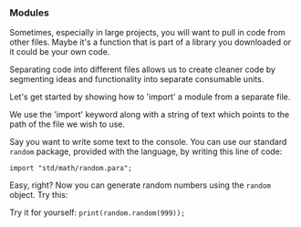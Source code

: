### Modules

Sometimes, especially in large projects,
you will want to pull in code from other files.
Maybe it's a function that is part of a library
you downloaded or it could be your own code.

Separating code into different files allows us
to create cleaner code by segmenting ideas
and functionality into separate consumable
units.

Let's get started by showing how to 'import'
a module from a separate file.

We use the 'import' keyword along with a string
of text which points to the path of the file
we wish to use.

Say you want to write some text to the console.
You can use our standard `random` package, provided
with the language, by writing this line of code:

`import "std/math/random.para";`

Easy, right? Now you can generate random numbers using the
`random` object. Try this:

Try it for yourself:
`print(random.random(999));`
